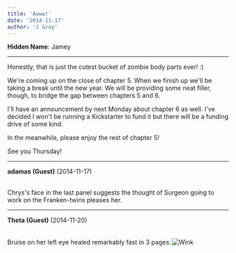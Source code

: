 ```yaml
---
title: 'Awww!'
date: '2014-11-17'
author: 'J Gray'
---
```


<p><strong>Hidden Name</strong>: Jamey</p><hr><p>Honestly, that is just the cutest bucket of zombie body parts ever! :)</p><p>We're coming up on the close of chapter 5. When we finish up we'll be taking a break until the new year. We will be providing some neat filler, though, to bridge the gap between chapters 5 and 6. </p><p>I'll have an announcement by next Monday about chapter 6 as well. I've decided I won't be running a Kickstarter to fund it but there will be a funding drive of some kind.</p><p>In the meanwhile, please enjoy the rest of chapter 5!</p><p>See you Thursday!</p>

---
**adamas (Guest)** (2014-11-17)

<br> Chrys's face in the last panel suggests the thought of Surgeon going to work on the Franken-twins pleases her.<br>

---
**Theta (Guest)** (2014-11-20)

<br> Bruise on her left eye healed remarkably fast in 3 pages.<img alt=" Wink " src=" //smilies/wink1.gif " hspace="2" vspace="2" border="0"><br>

